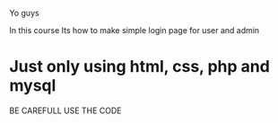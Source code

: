 Yo guys

In this course
Its how to make simple login page for user and admin 

Just only using html, css, php and mysql
========================================================================
BE CAREFULL USE THE CODE
